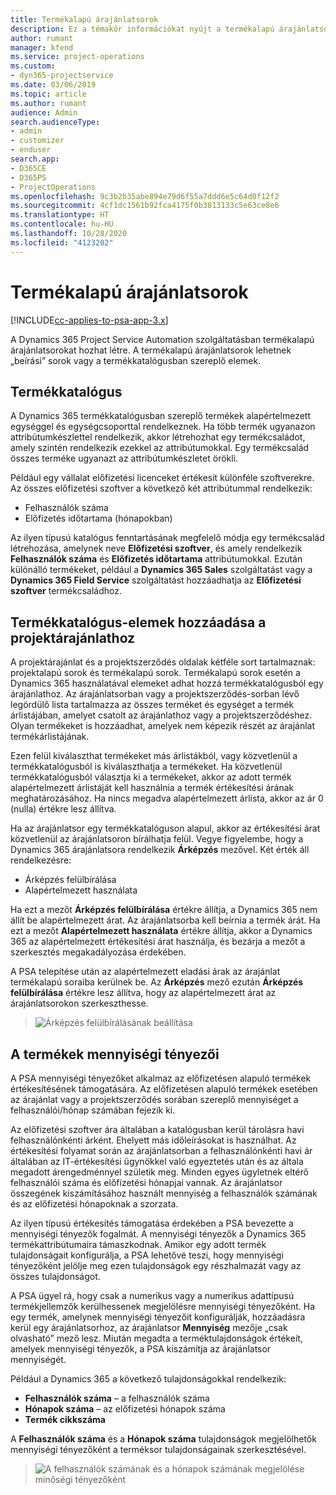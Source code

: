 ```yaml
---
title: Termékalapú árajánlatsorok
description: Ez a témakör információkat nyújt a termékalapú árajánlatsorokról.
author: rumant
manager: kfend
ms.service: project-operations
ms.custom:
- dyn365-projectservice
ms.date: 03/06/2019
ms.topic: article
ms.author: rumant
audience: Admin
search.audienceType:
- admin
- customizer
- enduser
search.app:
- D365CE
- D365PS
- ProjectOperations
ms.openlocfilehash: 9c3b2b35abe894e79d6f55a7ddd6e5c64d0f12f2
ms.sourcegitcommit: 4cf1dc1561b92fca4175f0b3813133c5e63ce8e6
ms.translationtype: HT
ms.contentlocale: hu-HU
ms.lasthandoff: 10/28/2020
ms.locfileid: "4123202"
---
```

# <a name="product-based-quote-lines"></a>Termékalapú árajánlatsorok

[!INCLUDE[cc-applies-to-psa-app-3.x](../includes/cc-applies-to-psa-app-3x.md)]


A Dynamics 365 Project Service Automation szolgáltatásban termékalapú árajánlatsorokat hozhat létre. A termékalapú árajánlatsorok lehetnek „beírási” sorok vagy a termékkatalógusban szereplő elemek.

## <a name="product-catalog"></a>Termékkatalógus

A Dynamics 365 termékkatalógusban szereplő termékek alapértelmezett egységgel és egységcsoporttal rendelkeznek. Ha több termék ugyanazon attribútumkészlettel rendelkezik, akkor létrehozhat egy termékcsaládot, amely szintén rendelkezik ezekkel az attribútumokkal. Egy termékcsalád összes terméke ugyanazt az attribútumkészletet örökli.

Például egy vállalat előfizetési licenceket értékesít különféle szoftverekre. Az összes előfizetési szoftver a következő két attribútummal rendelkezik:

- Felhasználók száma 
- Előfizetés időtartama (hónapokban)

Az ilyen típusú katalógus fenntartásának megfelelő módja egy termékcsalád létrehozása, amelynek neve **Előfizetési szoftver**, és amely rendelkezik **Felhasználók száma** és **Előfizetés időtartama** attribútumokkal. Ezután különálló termékeket, például a **Dynamics 365 Sales** szolgáltatást vagy a **Dynamics 365 Field Service** szolgáltatást hozzáadhatja az **Előfizetési szoftver** termékcsaládhoz.

## <a name="adding-product-catalog-items-to-a-project-quote"></a>Termékkatalógus-elemek hozzáadása a projektárajánlathoz

A projektárajánlat és a projektszerződés oldalak kétféle sort tartalmaznak: projektalapú sorok és termékalapú sorok. Termékalapú sorok esetén a Dynamics 365 használatával elemeket adhat hozzá termékkatalógusból egy árajánlathoz. Az árajánlatsorban vagy a projektszerződés-sorban lévő legördülő lista tartalmazza az összes terméket és egységet a termék árlistájában, amelyet csatolt az árajánlathoz vagy a projektszerződéshez. Olyan termékeket is hozzáadhat, amelyek nem képezik részét az árajánlat termékárlistájának.

Ezen felül kiválaszthat termékeket más árlistákból, vagy közvetlenül a termékkatalógusból is kiválaszthatja a termékeket. Ha közvetlenül termékkatalógusból választja ki a termékeket, akkor az adott termék alapértelmezett árlistáját kell használnia a termék értékesítési árának meghatározásához. Ha nincs megadva alapértelmezett árlista, akkor az ár 0 (nulla) értékre lesz állítva.

Ha az árajánlatsor egy termékkatalóguson alapul, akkor az értékesítési árat közvetlenül az árajánlatsoron bírálhatja felül. Vegye figyelembe, hogy a Dynamics 365 árajánlatsora rendelkezik **Árképzés** mezővel. Két érték áll rendelkezésre:

- Árképzés felülbírálása  
- Alapértelmezett használata

Ha ezt a mezőt **Árképzés felülbírálása** értékre állítja, a Dynamics 365 nem állít be alapértelmezett árat. Az árajánlatsorba kell beírnia a termék árát. Ha ezt a mezőt **Alapértelmezett használata** értékre állítja, akkor a Dynamics 365 az alapértelmezett értékesítési árat használja, és bezárja a mezőt a szerkesztés megakadályozása érdekében.

A PSA telepítése után az alapértelmezett eladási árak az árajánlat termékalapú soraiba kerülnek be. Az **Árképzés** mező ezután **Árképzés felülbírálása** értékre lesz állítva, hogy az alapértelmezett árat az árajánlatsorokon szerkeszthesse.

> ![Árképzés felülbírálásának beállítása](media/basic-guide-10.png)
 
## <a name="quantity-factors-for-products"></a>A termékek mennyiségi tényezői

A PSA mennyiségi tényezőket alkalmaz az előfizetésen alapuló termékek értékesítésének támogatására. Az előfizetésen alapuló termékek esetében az árajánlat vagy a projektszerződés sorában szereplő mennyiséget a felhasználói/hónap számában fejezik ki.

Az előfizetési szoftver ára általában a katalógusban kerül tárolásra havi felhasználónkénti árként. Ehelyett más időleírásokat is használhat. Az értékesítési folyamat során az árajánlatsorban a felhasználónkénti havi ár általában az IT-értékesítési ügynökkel való egyeztetés után és az általa megadott árengedménnyel születik meg. Minden egyes ügyletnek eltérő felhasználói száma és előfizetési hónapjai vannak. Az árajánlatsor összegének kiszámításához használt mennyiség a felhasználók számának és az előfizetési hónapoknak a szorzata.

Az ilyen típusú értékesítés támogatása érdekében a PSA bevezette a mennyiségi tényezők fogalmát. A mennyiségi tényezők a Dynamics 365 termékattribútumaira támaszkodnak. Amikor egy adott termék tulajdonságait konfigurálja, a PSA lehetővé teszi, hogy mennyiségi tényezőként jelölje meg ezen tulajdonságok egy részhalmazát vagy az összes tulajdonságot.

A PSA ügyel rá, hogy csak a numerikus vagy a numerikus adattípusú termékjellemzők kerülhessenek megjelölésre mennyiségi tényezőként. Ha egy termék, amelynek mennyiségi tényezőit konfigurálják, hozzáadásra kerül egy árajánlatsorhoz, az árajánlatsor **Mennyiség** mezője „csak olvasható” mező lesz. Miután megadta a terméktulajdonságok értékeit, amelyek mennyiségi tényezők, a PSA kiszámítja az árajánlatsor mennyiségét.

Például a Dynamics 365 a következő tulajdonságokkal rendelkezik: 

- **Felhasználók száma** – a felhasználók száma 
- **Hónapok száma** – az előfizetési hónapok száma
- **Termék cikkszáma** 

A **Felhasználók száma** és a **Hónapok száma** tulajdonságok megjelölhetők mennyiségi tényezőként a terméksor tulajdonságainak szerkesztésével. 

> ![A felhasználók számának és a hónapok számának megjelölése minőségi tényezőként](media/basic-guide-11.png)
 
